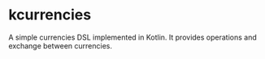 # kcurrencies
A simple currencies DSL implemented in Kotlin. It provides operations and exchange between currencies.
